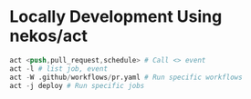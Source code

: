 # Locally Development Using nekos/act
```s
act <push,pull_request,schedule> # Call <> event
act -l # list job, event
act -W .github/workflows/pr.yaml # Run specific workflows
act -j deploy # Run specific jobs
```